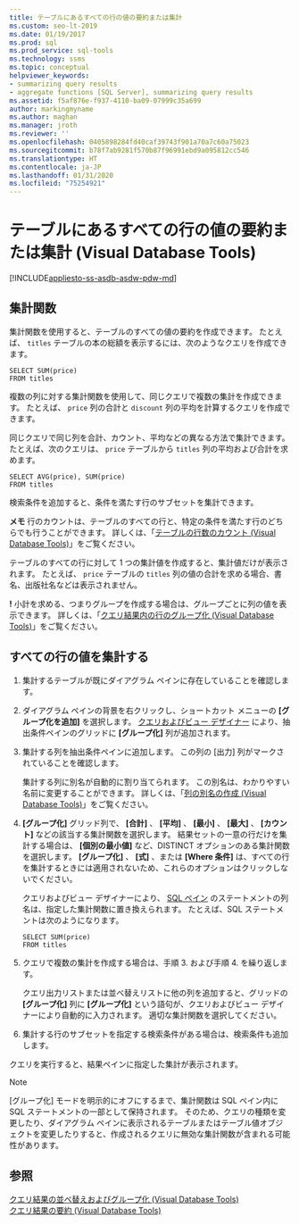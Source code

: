 ```yaml
---
title: テーブルにあるすべての行の値の要約または集計
ms.custom: seo-lt-2019
ms.date: 01/19/2017
ms.prod: sql
ms.prod_service: sql-tools
ms.technology: ssms
ms.topic: conceptual
helpviewer_keywords:
- summarizing query results
- aggregate functions [SQL Server], summarizing query results
ms.assetid: f5af876e-f937-4110-ba09-07999c35a699
author: markingmyname
ms.author: maghan
ms.manager: jroth
ms.reviewer: ''
ms.openlocfilehash: 0405898284fd40caf39743f901a70a7c60a75023
ms.sourcegitcommit: b78f7ab9281f570b87f96991ebd9a095812cc546
ms.translationtype: HT
ms.contentlocale: ja-JP
ms.lasthandoff: 01/31/2020
ms.locfileid: "75254921"
---
```

# <a name="summarize-or-aggregate-values-for-all-rows-in-a-table-visual-database-tools"></a>テーブルにあるすべての行の値の要約または集計 (Visual Database Tools)
[!INCLUDE[appliesto-ss-asdb-asdw-pdw-md](../../includes/appliesto-ss-asdb-asdw-pdw-md.md)]
## <a name="aggregate-function"></a>集計関数
集計関数を使用すると、テーブルのすべての値の要約を作成できます。 たとえば、 `titles` テーブルの本の総額を表示するには、次のようなクエリを作成できます。  
  
```  
SELECT SUM(price)  
FROM titles  
```  
  
複数の列に対する集計関数を使用して、同じクエリで複数の集計を作成できます。 たとえば、 `price` 列の合計と `discount` 列の平均を計算するクエリを作成できます。  
  
同じクエリで同じ列を合計、カウント、平均などの異なる方法で集計できます。 たとえば、次のクエリは、 `price` テーブルから `titles` 列の平均および合計を求めます。  
  
```  
SELECT AVG(price), SUM(price)  
FROM titles  
```  
  
検索条件を追加すると、条件を満たす行のサブセットを集計できます。  

**メモ** 行のカウントは、テーブルのすべての行と、特定の条件を満たす行のどちらでも行うことができます。 詳しくは、「[テーブルの行数のカウント (Visual Database Tools)](../../ssms/visual-db-tools/count-rows-in-a-table-visual-database-tools.md)」をご覧ください。  
  
  
テーブルのすべての行に対して 1 つの集計値を作成すると、集計値だけが表示されます。 たとえば、 `price` テーブルの `titles` 列の値の合計を求める場合、書名、出版社名などは表示されません。  
 
 **!** 小計を求める、つまりグループを作成する場合は、グループごとに列の値を表示できます。 詳しくは、「[クエリ結果内の行のグループ化 (Visual Database Tools)](../../ssms/visual-db-tools/group-rows-in-query-results-visual-database-tools.md)」をご覧ください。  

## <a name="aggregate-values-for-all-rows"></a>すべての行の値を集計する  
  
1.  集計するテーブルが既にダイアグラム ペインに存在していることを確認します。  
  
2.  ダイアグラム ペインの背景を右クリックし、ショートカット メニューの **[グループ化を追加]** を選択します。 [クエリおよびビュー デザイナー](../../ssms/visual-db-tools/query-and-view-designer-tools-visual-database-tools.md) により、抽出条件ペインのグリッドに **[グループ化]** 列が追加されます。  
  
3.  集計する列を抽出条件ペインに追加します。 この列の [出力] 列がマークされていることを確認します。  
  
    集計する列に別名が自動的に割り当てられます。 この別名は、わかりやすい名前に変更することができます。 詳しくは、「[列の別名の作成 (Visual Database Tools)](../../ssms/visual-db-tools/create-column-aliases-visual-database-tools.md)」をご覧ください。  
  
4.  **[グループ化]** グリッド列で、 **[合計]** 、 **[平均]** 、 **[最小]** 、 **[最大]** 、 **[カウント]** などの該当する集計関数を選択します。 結果セットの一意の行だけを集計する場合は、 **[個別の最小値]** など、DISTINCT オプションのある集計関数を選択します。 **[グループ化]** 、 **[式]** 、または **[Where 条件]** は、すべての行を集計するときには適用されないため、これらのオプションはクリックしないでください。  
  
    クエリおよびビュー デザイナーにより、 [SQL ペイン](../../ssms/visual-db-tools/sql-pane-visual-database-tools.md) のステートメントの列名は、指定した集計関数に置き換えられます。 たとえば、SQL ステートメントは次のようになります。  
  
    ```  
    SELECT SUM(price)  
    FROM titles  
    ```  
  
5.  クエリで複数の集計を作成する場合は、手順 3. および手順 4. を繰り返します。  
  
    クエリ出力リストまたは並べ替えリストに他の列を追加すると、グリッドの **[グループ化]** 列に **[グループ化]** という語句が、クエリおよびビュー デザイナーにより自動的に入力されます。 適切な集計関数を選択してください。  
  
6.  集計する行のサブセットを指定する検索条件がある場合は、検索条件も追加します。  
  
クエリを実行すると、結果ペインに指定した集計が表示されます。  
  
> [!NOTE]  
> [グループ化] モードを明示的にオフにするまで、集計関数は SQL ペイン内に SQL ステートメントの一部として保持されます。 そのため、クエリの種類を変更したり、ダイアグラム ペインに表示されるテーブルまたはテーブル値オブジェクトを変更したりすると、作成されるクエリに無効な集計関数が含まれる可能性があります。  
  
## <a name="see-also"></a>参照  
[クエリ結果の並べ替えおよびグループ化 (Visual Database Tools)](../../ssms/visual-db-tools/sort-and-group-query-results-visual-database-tools.md)  
[クエリ結果の要約 (Visual Database Tools)](../../ssms/visual-db-tools/summarize-query-results-visual-database-tools.md)  
  
